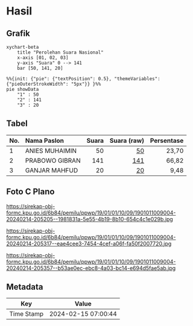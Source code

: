 # Hasil

## Grafik

```mermaid
xychart-beta
    title "Perolehan Suara Nasional"
    x-axis [01, 02, 03]
    y-axis "Suara" 0 --> 141
    bar [50, 141, 20]
```

```mermaid
%%{init: {"pie": {"textPosition": 0.5}, "themeVariables": {"pieOuterStrokeWidth": "5px"}} }%%
pie showData
    "1" : 50
    "2" : 141
    "3" : 20
```

## Tabel

| No. | Nama Paslon    | Suara | Suara (raw) | Persentase |
|:--- |:-------------- | -----:| -----------:| ----------:|
| 1   | ANIES MUHAIMIN | 50    | [50][p-1]   | 23,70      |
| 2   | PRABOWO GIBRAN | 141   | [141][p-2]  | 66,82      |
| 3   | GANJAR MAHFUD  | 20    | [20][p-3]   | 9,48       |


[p-1]: https://github.com/gigit-pemilu/pemilu-2024/blob/main/pilpres/hitung-suara/sub/19-kepulauan-bangka-belitung/sub/01-bangka/sub/01-sungailiat/sub/1009-matras/sub/004-tps/sub/paslon-1.txt
[p-2]: https://github.com/gigit-pemilu/pemilu-2024/blob/main/pilpres/hitung-suara/sub/19-kepulauan-bangka-belitung/sub/01-bangka/sub/01-sungailiat/sub/1009-matras/sub/004-tps/sub/paslon-2.txt
[p-3]: https://github.com/gigit-pemilu/pemilu-2024/blob/main/pilpres/hitung-suara/sub/19-kepulauan-bangka-belitung/sub/01-bangka/sub/01-sungailiat/sub/1009-matras/sub/004-tps/sub/paslon-3.txt

## Foto C Plano

https://sirekap-obj-formc.kpu.go.id/6b84/pemilu/ppwp/19/01/01/10/09/1901011009004-20240214-205205--1981831a-5e55-4b19-8b10-654c4c1e029b.jpg

https://sirekap-obj-formc.kpu.go.id/6b84/pemilu/ppwp/19/01/01/10/09/1901011009004-20240214-205317--eae4cee3-7454-4cef-a06f-fa50f2007720.jpg

https://sirekap-obj-formc.kpu.go.id/6b84/pemilu/ppwp/19/01/01/10/09/1901011009004-20240214-205357--b53ae0ec-ebc8-4a03-bc14-e694d5fae5ab.jpg


## Metadata

| Key        | Value               |
| ---------- | ------------------- |
| Time Stamp | 2024-02-15 07:00:44 |



